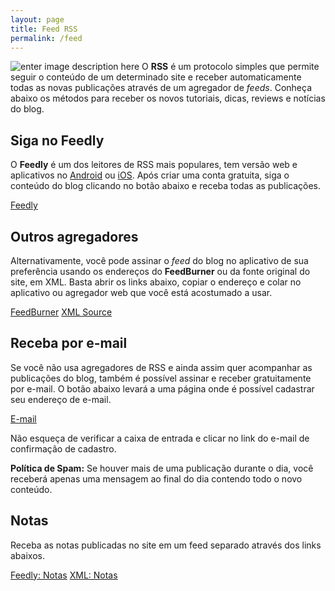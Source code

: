 ```yaml
---
layout: page
title: Feed RSS
permalink: /feed
---
```


![enter image description here](https://belenos.me/assets/img/paper-airplane.webp)
O  **RSS**  é um protocolo simples que permite seguir o conteúdo de um determinado site e receber automaticamente todas as novas publicações através de um agregador de  _feeds_. Conheça abaixo os métodos para receber os novos tutoriais, dicas, reviews e notícias do blog.

## Siga no Feedly

O  **Feedly**  é um dos leitores de RSS mais populares, tem versão web e aplicativos no  [Android](https://play.google.com/store/apps/details?id=com.devhd.feedly "Feedly na Play Store")  ou  [iOS](https://apps.apple.com/us/app/feedly-smart-news-reader/id396069556 "Feedly na App Store"). Após criar uma conta gratuita, siga o conteúdo do blog clicando no botão abaixo e receba todas as publicações.

[Feedly](https://feedly.com/i/subscription/feed/https://gean.me/feed.xml)

## Outros agregadores

Alternativamente, você pode assinar o  _feed_  do blog no aplicativo de sua preferência usando os endereços do  **FeedBurner**  ou da fonte original do site, em XML. Basta abrir os links abaixo, copiar o endereço e colar no aplicativo ou agregador web que você está acostumado a usar.

[FeedBurner](https://feeds.feedburner.com/geanramos?rel=gean.me)  [XML Source](https://geanramos.github.io/portfolio-jekyll-theme/feed.xml)

## Receba por e-mail

Se você não usa agregadores de RSS e ainda assim quer acompanhar as publicações do blog, também é possível assinar e receber gratuitamente por e-mail. O botão abaixo levará a uma página onde é possível cadastrar seu endereço de e-mail.

[E-mail](https://feedburner.google.com/fb/a/mailverify?uri=geanramos?rel=gean.me)

Não esqueça de verificar a caixa de entrada e clicar no link do e-mail de confirmação de cadastro.

**Política de Spam:**  Se houver mais de uma publicação durante o dia, você receberá apenas uma mensagem ao final do dia contendo todo o novo conteúdo.

## Notas

Receba as notas publicadas no site em um feed separado através dos links abaixos.

[Feedly: Notas](https://feedly.com/i/subscription/feed/https://geanramos.github.io/portfolio-jekyll-theme/feed.xml)  [XML: Notas](https://gean.me/notes.xml)
